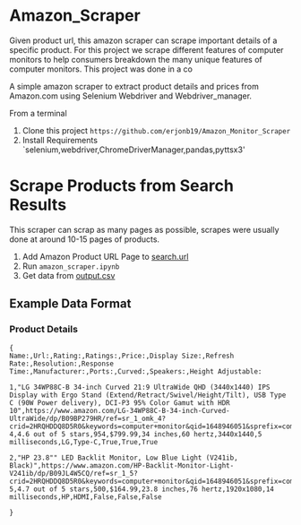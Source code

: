# Amazon_Scraper

Given product url, this amazon scraper can scrape important details of a specific product. For this project we scrape different features of computer monitors to help consumers breakdown the many unique features of computer monitors. This project was done in a co

A simple amazon scraper to extract product details and prices from Amazon.com using Selenium Webdriver and Webdriver_manager. 


From a terminal 

1. Clone this project  `https://github.com/erjonb19/Amazon_Monitor_Scraper`
2. Install Requirements `selenium,webdriver,ChromeDriverManager,pandas,pyttsx3'

# Scrape Products from Search Results

This scraper can scrap as many pages as possible, scrapes were usually done at around 10-15 pages of products.

1. Add Amazon Product URL Page to [search.url](search.url)
1. Run `amazon_scraper.ipynb`
1. Get data from [output.csv](output.csv)


## Example Data Format

### Product Details
```csv
{
Name:,Url:,Rating:,Ratings:,Price:,Display Size:,Refresh Rate:,Resolution:,Response Time:,Manufacturer:,Ports:,Curved:,Speakers:,Height Adjustable:

1,"LG 34WP88C-B 34-inch Curved 21:9 UltraWide QHD (3440x1440) IPS Display with Ergo Stand (Extend/Retract/Swivel/Height/Tilt), USB Type C (90W Power delivery), DCI-P3 95% Color Gamut with HDR 10",https://www.amazon.com/LG-34WP88C-B-34-inch-Curved-UltraWide/dp/B09BP279HR/ref=sr_1_omk_4?crid=2HRQHDDQ8D5R0&keywords=computer+monitor&qid=1648946051&sprefix=computer+monitor%2Caps%2C192&sr=8-4,4.6 out of 5 stars,954,$799.99,34 inches,60 hertz,3440x1440,5 milliseconds,LG,Type-C,True,True,True

2,"HP 23.8"" LED Backlit Monitor, Low Blue Light (V241ib, Black)",https://www.amazon.com/HP-Backlit-Monitor-Light-V241ib/dp/B09JL4W5CQ/ref=sr_1_5?crid=2HRQHDDQ8D5R0&keywords=computer+monitor&qid=1648946051&sprefix=computer+monitor%2Caps%2C192&sr=8-5,4.7 out of 5 stars,500,$164.99,23.8 inches,76 hertz,1920x1080,14 milliseconds,HP,HDMI,False,False,False

}

